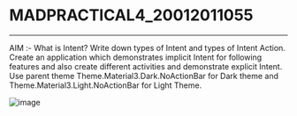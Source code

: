 # MADPRACTICAL4_20012011055
_________________________________________________________________________________________________________________________________________________________________________
AIM :- What is Intent? Write down types of Intent and types of Intent Action. Create an application which demonstrates implicit Intent for following features and also 
create different activities and demonstrate explicit Intent. Use parent theme Theme.Material3.Dark.NoActionBar for Dark theme and Theme.Material3.Light.NoActionBar for 
Light Theme.

![image](https://user-images.githubusercontent.com/110708438/189538055-1e187a89-805f-43b7-9d5e-ecfc8f7842f9.png)
